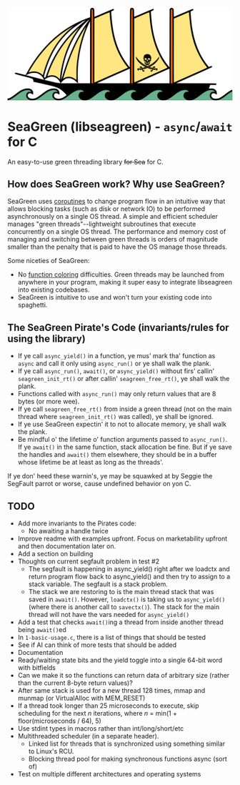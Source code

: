 ![SeaGreen Pirate Ship Icon](/seagreen-pirate-ship-icon.svg)

# SeaGreen (libseagreen) - `async`/`await` for C

An easy-to-use green threading library ~~for Sea~~ for C.

## How does SeaGreen work? Why use SeaGreen?

SeaGreen uses [coroutines](https://en.wikipedia.org/wiki/Coroutine) to change program flow in an intuitive way that allows blocking tasks (such as disk or network IO) to be performed asynchronously on a single OS thread. A simple and efficient scheduler manages "green threads"--lightweight subroutines that execute concurrently on a single OS thread. The performance and memory cost of managing and switching between green threads is orders of magnitude smaller than the penalty that is paid to have the OS manage those threads.

Some niceties of SeaGreen:

* No [function coloring](https://journal.stuffwithstuff.com/2015/02/01/what-color-is-your-function/) difficulties. Green threads may be launched from anywhere in your program, making it super easy to integrate libseagreen into existing codebases.
* SeaGreen is intuitive to use and won't turn your existing code into spaghetti.

## The SeaGreen Pirate's Code (invariants/rules for using the library)

* If ye call `async_yield()` in a function, ye mus' mark tha' function as `async` and call it only using `async_run()` or ye shall walk the plank.
* If ye call `async_run()`, `await()`, or `async_yield()` without firs' callin' `seagreen_init_rt()` or after callin' `seagreen_free_rt()`, ye shall walk the plank.
* Functions called with `async_run()` may only return values that are 8 bytes (or more wee).
* If ye call `seagreen_free_rt()` from inside a green thread (not on the main thread where `seagreen_init_rt()` was called), ye shall be ignored.
* If ye use SeaGreen expectin' it to not to allocate memory, ye shall walk the plank.
* Be mindful o' the lifetime o' function arguments passed to `async_run()`. If ye `await()` in the same function, stack allocation be fine. But if ye save the handles and `await()` them elsewhere, they should be in a buffer whose lifetime be at least as long as the threads'.

If ye don' heed these warnin's, ye may be squawked at by Seggie the SegFault parrot or worse, cause undefined behavior on yon C.

## TODO

* Add more invariants to the Pirates code:
  - No awaiting a handle twice
* Improve readme with examples upfront. Focus on marketability upfront and then documentation later on.
* Add a section on building
* Thoughts on current segfault problem in test #2
  - The segfault is happening in async_yield() right after we loadctx and return program flow back to async_yield() and then try to assign to a stack variable. The segfault is a stack problem.
  - The stack we are restoring to is the main thread stack that was saved in `await()`. However, `loadctx()` is taking us to `async_yield()` (where there is another call to `savectx()`). The stack for the main thread will not have the vars needed for `async_yield()`
* Add a test that checks `await()`ing a thread from inside another thread being `await()`ed
* In `1-basic-usage.c`, there is a list of things that should be tested
* See if AI can think of more tests that should be added
* Documentation
* Ready/waiting state bits and the yield toggle into a single 64-bit word with bitfields
* Can we make it so the functions can return data of arbitrary size (rather than the current 8-byte return values)?
* After same stack is used for a new thread 128 times, mmap and munmap (or VirtualAlloc with MEM_RESET)
* If a thread took longer than 25 microseconds to execute, skip scheduling for the next *n* iterations, where *n* = min(1 + floor(microseconds / 64), 5)
* Use stdint types in macros rather than int/long/short/etc
* Multithreaded scheduler (in a separate header).
  - Linked list for threads that is synchronized using something similar to Linux's RCU.
  - Blocking thread pool for making synchronous functions async (sort of)
* Test on multiple different architectures and operating systems
